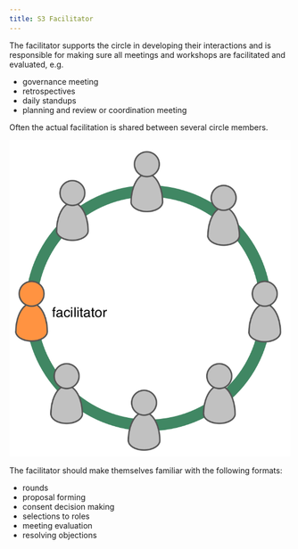```yaml
---
title: S3 Facilitator
---
```





The facilitator supports the circle in developing their interactions and is responsible for making sure all meetings and workshops are facilitated and evaluated, e.g.

* governance meeting
* retrospectives
* daily standups 
* planning and review or coordination meeting

Often the actual facilitation is shared between several circle members.

![The Facilitator is often Part of the Circle They Facilitate](img/circle/facilitator.png)

The facilitator should make themselves familiar with the following formats:

* rounds
* proposal forming
* consent decision making
* selections to roles
* meeting evaluation
* resolving objections
